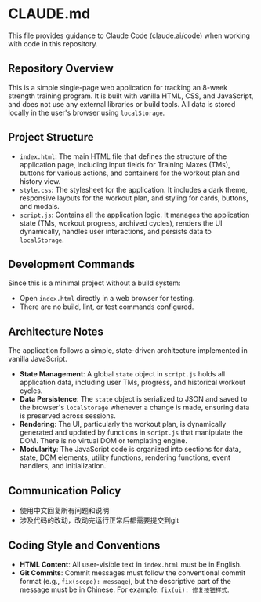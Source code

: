 # CLAUDE.md

This file provides guidance to Claude Code (claude.ai/code) when working with code in this repository.

## Repository Overview

This is a simple single-page web application for tracking an 8-week strength training program. It is built with vanilla HTML, CSS, and JavaScript, and does not use any external libraries or build tools. All data is stored locally in the user's browser using `localStorage`.

## Project Structure

- `index.html`: The main HTML file that defines the structure of the application page, including input fields for Training Maxes (TMs), buttons for various actions, and containers for the workout plan and history view.
- `style.css`: The stylesheet for the application. It includes a dark theme, responsive layouts for the workout plan, and styling for cards, buttons, and modals.
- `script.js`: Contains all the application logic. It manages the application state (TMs, workout progress, archived cycles), renders the UI dynamically, handles user interactions, and persists data to `localStorage`.

## Development Commands

Since this is a minimal project without a build system:

- Open `index.html` directly in a web browser for testing.
- There are no build, lint, or test commands configured.

## Architecture Notes

The application follows a simple, state-driven architecture implemented in vanilla JavaScript.
- **State Management**: A global `state` object in `script.js` holds all application data, including user TMs, progress, and historical workout cycles.
- **Data Persistence**: The `state` object is serialized to JSON and saved to the browser's `localStorage` whenever a change is made, ensuring data is preserved across sessions.
- **Rendering**: The UI, particularly the workout plan, is dynamically generated and updated by functions in `script.js` that manipulate the DOM. There is no virtual DOM or templating engine.
- **Modularity**: The JavaScript code is organized into sections for data, state, DOM elements, utility functions, rendering functions, event handlers, and initialization.

## Communication Policy

- 使用中文回复所有问题和说明
- 涉及代码的改动，改动完运行正常后都需要提交到git

## Coding Style and Conventions

- **HTML Content**: All user-visible text in `index.html` must be in English.
- **Git Commits**: Commit messages must follow the conventional commit format (e.g., `fix(scope): message`), but the descriptive part of the message must be in Chinese. For example: `fix(ui): 修复按钮样式`.
